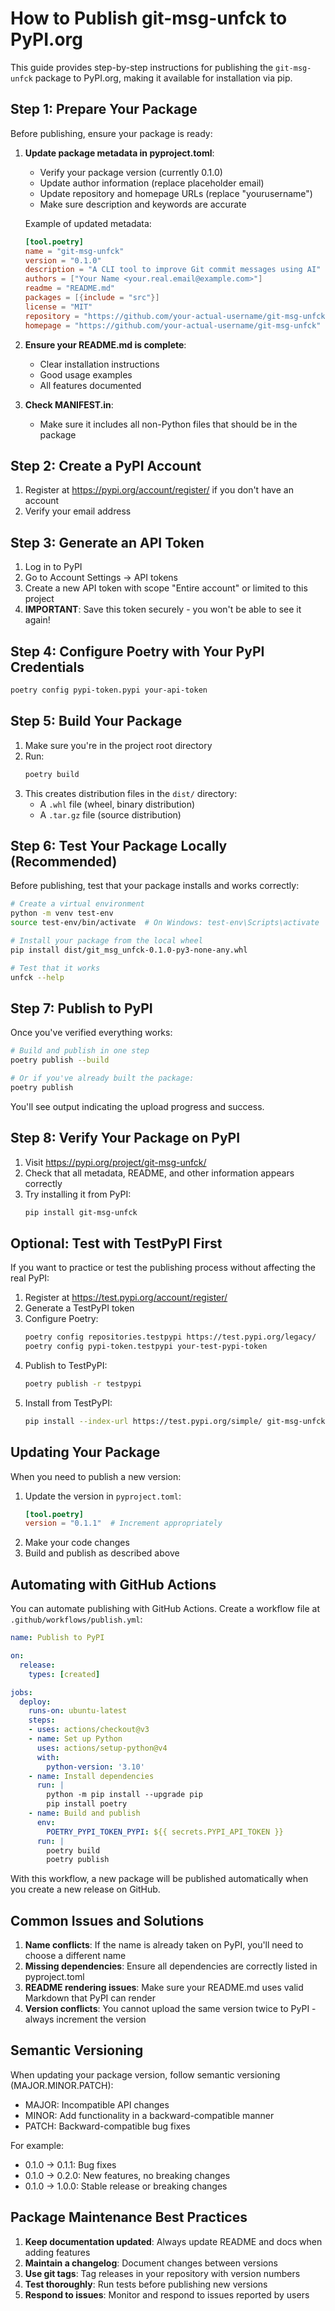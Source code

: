 # How to Publish git-msg-unfck to PyPI.org

This guide provides step-by-step instructions for publishing the `git-msg-unfck` package to PyPI.org, making it available for installation via pip.

## Step 1: Prepare Your Package

Before publishing, ensure your package is ready:

1. **Update package metadata in pyproject.toml**:
   - Verify your package version (currently 0.1.0)
   - Update author information (replace placeholder email)
   - Update repository and homepage URLs (replace "yourusername")
   - Make sure description and keywords are accurate

   Example of updated metadata:
   ```toml
   [tool.poetry]
   name = "git-msg-unfck"
   version = "0.1.0"
   description = "A CLI tool to improve Git commit messages using AI"
   authors = ["Your Name <your.real.email@example.com>"]
   readme = "README.md"
   packages = [{include = "src"}]
   license = "MIT"
   repository = "https://github.com/your-actual-username/git-msg-unfck"
   homepage = "https://github.com/your-actual-username/git-msg-unfck"
   ```

2. **Ensure your README.md is complete**:
   - Clear installation instructions
   - Good usage examples
   - All features documented

3. **Check MANIFEST.in**:
   - Make sure it includes all non-Python files that should be in the package

## Step 2: Create a PyPI Account

1. Register at https://pypi.org/account/register/ if you don't have an account
2. Verify your email address

## Step 3: Generate an API Token

1. Log in to PyPI
2. Go to Account Settings → API tokens
3. Create a new API token with scope "Entire account" or limited to this project
4. **IMPORTANT**: Save this token securely - you won't be able to see it again!

## Step 4: Configure Poetry with Your PyPI Credentials

```bash
poetry config pypi-token.pypi your-api-token
```

## Step 5: Build Your Package

1. Make sure you're in the project root directory
2. Run:
   ```bash
   poetry build
   ```
3. This creates distribution files in the `dist/` directory:
   - A `.whl` file (wheel, binary distribution)
   - A `.tar.gz` file (source distribution)

## Step 6: Test Your Package Locally (Recommended)

Before publishing, test that your package installs and works correctly:

```bash
# Create a virtual environment
python -m venv test-env
source test-env/bin/activate  # On Windows: test-env\Scripts\activate

# Install your package from the local wheel
pip install dist/git_msg_unfck-0.1.0-py3-none-any.whl

# Test that it works
unfck --help
```

## Step 7: Publish to PyPI

Once you've verified everything works:

```bash
# Build and publish in one step
poetry publish --build

# Or if you've already built the package:
poetry publish
```

You'll see output indicating the upload progress and success.

## Step 8: Verify Your Package on PyPI

1. Visit https://pypi.org/project/git-msg-unfck/
2. Check that all metadata, README, and other information appears correctly
3. Try installing it from PyPI:
   ```bash
   pip install git-msg-unfck
   ```

## Optional: Test with TestPyPI First

If you want to practice or test the publishing process without affecting the real PyPI:

1. Register at https://test.pypi.org/account/register/
2. Generate a TestPyPI token
3. Configure Poetry:
   ```bash
   poetry config repositories.testpypi https://test.pypi.org/legacy/
   poetry config pypi-token.testpypi your-test-pypi-token
   ```
4. Publish to TestPyPI:
   ```bash
   poetry publish -r testpypi
   ```
5. Install from TestPyPI:
   ```bash
   pip install --index-url https://test.pypi.org/simple/ git-msg-unfck
   ```

## Updating Your Package

When you need to publish a new version:

1. Update the version in `pyproject.toml`:
   ```toml
   [tool.poetry]
   version = "0.1.1"  # Increment appropriately
   ```
2. Make your code changes
3. Build and publish as described above

## Automating with GitHub Actions

You can automate publishing with GitHub Actions. Create a workflow file at `.github/workflows/publish.yml`:

```yaml
name: Publish to PyPI

on:
  release:
    types: [created]

jobs:
  deploy:
    runs-on: ubuntu-latest
    steps:
    - uses: actions/checkout@v3
    - name: Set up Python
      uses: actions/setup-python@v4
      with:
        python-version: '3.10'
    - name: Install dependencies
      run: |
        python -m pip install --upgrade pip
        pip install poetry
    - name: Build and publish
      env:
        POETRY_PYPI_TOKEN_PYPI: ${{ secrets.PYPI_API_TOKEN }}
      run: |
        poetry build
        poetry publish
```

With this workflow, a new package will be published automatically when you create a new release on GitHub.

## Common Issues and Solutions

1. **Name conflicts**: If the name is already taken on PyPI, you'll need to choose a different name
2. **Missing dependencies**: Ensure all dependencies are correctly listed in pyproject.toml
3. **README rendering issues**: Make sure your README.md uses valid Markdown that PyPI can render
4. **Version conflicts**: You cannot upload the same version twice to PyPI - always increment the version

## Semantic Versioning

When updating your package version, follow semantic versioning (MAJOR.MINOR.PATCH):

- MAJOR: Incompatible API changes
- MINOR: Add functionality in a backward-compatible manner
- PATCH: Backward-compatible bug fixes

For example:
- 0.1.0 → 0.1.1: Bug fixes
- 0.1.0 → 0.2.0: New features, no breaking changes
- 0.1.0 → 1.0.0: Stable release or breaking changes

## Package Maintenance Best Practices

1. **Keep documentation updated**: Always update README and docs when adding features
2. **Maintain a changelog**: Document changes between versions
3. **Use git tags**: Tag releases in your repository with version numbers
4. **Test thoroughly**: Run tests before publishing new versions
5. **Respond to issues**: Monitor and respond to issues reported by users
